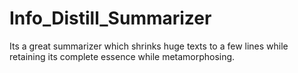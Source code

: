 # Info_Distill_Summarizer
Its a great summarizer which shrinks huge texts to a few lines while retaining its complete essence while metamorphosing.

